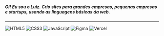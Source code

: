 ##### Oi! Eu sou o Luiz. Crio sites para grandes empresas, pequenas empresas e startups, usando as linguagens básicas da web.
---
![HTML5](https://img.shields.io/badge/HTML5-E34F26?style=for-the-badge&logo=html5&logoColor=white) ![CSS3](https://img.shields.io/badge/CSS3-1572B6?style=for-the-badge&logo=css3&logoColor=white) ![JavaScript](https://img.shields.io/badge/JavaScript-F7DF1E?style=for-the-badge&logo=javascript&logoColor=black) ![Figma](https://img.shields.io/badge/Figma-696969?style=for-the-badge&logo=figma&logoColor=figma) ![Vercel](https://img.shields.io/badge/vercel-%23000000.svg?style=for-the-badge&logo=vercel&logoColor=white)
